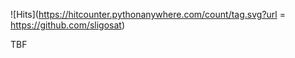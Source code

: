 ![Hits](https://hitcounter.pythonanywhere.com/count/tag.svg?url = https://github.com/sligosat)

TBF
